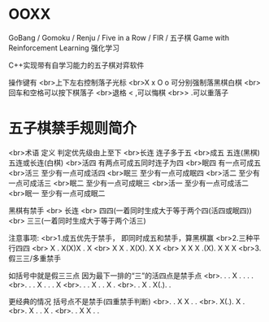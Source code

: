 OOXX
===

GoBang / Gomoku / Renju / Five in a Row / FIR / 五子棋 Game with Reinforcement Learning 强化学习

C++实现带有自学习能力的五子棋对弈软件




操作键有
<br\>上下左右控制落子光标
<br\>X x O o 可分别强制落黑棋白棋
<br\>回车和空格可以按下棋落子
<br\>退格 < ,可以悔棋
<br\>\> .可以重落子




五子棋禁手规则简介
===
<br\>术语 定义     判定优先级由上至下
<br\>长连 连子多于五
<br\>成五 五连(黑棋) 五连或长连(白棋)
<br\>活四 有两点可成五同时连子为四
<br\>眠四 有一点可成五
<br\>活三 至少有一点可成活四
<br\>眠三 至少有一点可成眠四
<br\>活二 至少有一点可成活三
<br\>眠二 至少有一点可成眠三
<br\>活一 至少有一点可成活二
<br\>眠一 至少有一点可成眠二


黑棋有禁手 
<br\>  长连 
<br\>	四四(一着同时生成大于等于两个四(活四或眠四)) 
<br\>	三三(一着同时生成大于等于两个活三) 

注意事项:
<br\>1.成五优先于禁手， 即同时成五和禁手，算黑棋赢
<br\>2.三种平行四四
<br\>	X . X(X)X . X
<br\>	X X . X(X). X X
<br\>	X X X .(X). X X X
<br\>3.假三三/多重禁手 

如括号中就是假三三点 因为最下一排的“三”的活四点是禁手点
<br\>. . . X . . . . 
<br\>. . . X . . . X
<br\>. . . X . . X . 
<br\>. . X . X(.). . 

更经典的情况  括号点不是禁手(四重禁手判断)
<br\>. . X X . . 
<br\>. X(.). X .
<br\>. X . . X .
<br\>. . X X . .


